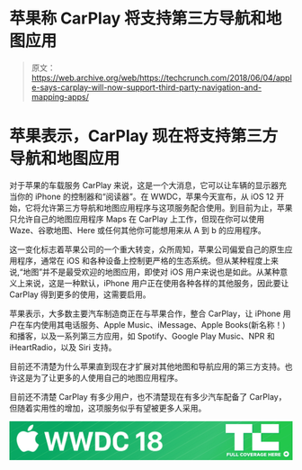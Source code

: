 # 苹果称 CarPlay 将支持第三方导航和地图应用

> 原文：<https://web.archive.org/web/https://techcrunch.com/2018/06/04/apple-says-carplay-will-now-support-third-party-navigation-and-mapping-apps/>

# 苹果表示，CarPlay 现在将支持第三方导航和地图应用

对于苹果的车载服务 CarPlay 来说，这是一个大消息，它可以让车辆的显示器充当你的 iPhone 的控制器和“阅读器”。在 WWDC，苹果今天宣布，从 iOS 12 开始，它将允许第三方导航和地图应用程序与这项服务配合使用。到目前为止，苹果只允许自己的地图应用程序 Maps 在 CarPlay 上工作，但现在你可以使用 Waze、谷歌地图、Here 或任何其他你可能想用来从 A 到 b 的应用程序。

这一变化标志着苹果公司的一个重大转变，众所周知，苹果公司偏爱自己的原生应用程序，通常在 iOS 和各种设备上控制更严格的生态系统。但从某种程度上来说,“地图”并不是最受欢迎的地图应用，即使对 iOS 用户来说也是如此。从某种意义上来说，这是一种默认，iPhone 用户正在使用各种各样的其他服务，因此要让 CarPlay 得到更多的使用，这需要启用。

苹果表示，大多数主要汽车制造商正在与苹果合作，整合 CarPlay，让 iPhone 用户在车内使用其电话服务、Apple Music、iMessage、Apple Books(新名称！)和播客，以及一系列第三方应用，如 Spotify、Google Play Music、NPR 和 iHeartRadio，以及 Siri 支持。

目前还不清楚为什么苹果直到现在才扩展对其他地图和导航应用的第三方支持。也许这是为了让更多的人使用自己的地图应用程序。

目前还不清楚 CarPlay 有多少用户，也不清楚现在有多少汽车配备了 CarPlay，但随着实用性的增加，这项服务似乎有望被更多人采用。

[![](img/b3e2a54486d8a1cce8b589750c966ae4.png)](https://web.archive.org/web/20230307140348/https://techcrunch.com/tag/wwdc-2018/)